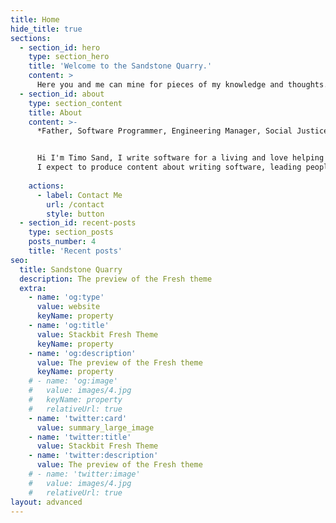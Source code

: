 ```yaml
---
title: Home
hide_title: true
sections:
  - section_id: hero
    type: section_hero
    title: 'Welcome to the Sandstone Quarry.'
    content: >
      Here you and me can mine for pieces of my knowledge and thoughts.
  - section_id: about
    type: section_content
    title: About
    content: >-
      *Father, Software Programmer, Engineering Manager, Social Justice Warrior, Gamer, Vegetarian.*


      Hi I'm Timo Sand, I write software for a living and love helping people. This site is a collection of my knowledge and thoughts, although it is still very much a work in progress.
      I expect to produce content about writing software, leading people and teams, bouldering and parenthood
      
    actions:
      - label: Contact Me
        url: /contact
        style: button
  - section_id: recent-posts
    type: section_posts
    posts_number: 4
    title: 'Recent posts'
seo:
  title: Sandstone Quarry
  description: The preview of the Fresh theme
  extra:
    - name: 'og:type'
      value: website
      keyName: property
    - name: 'og:title'
      value: Stackbit Fresh Theme
      keyName: property
    - name: 'og:description'
      value: The preview of the Fresh theme
      keyName: property
    # - name: 'og:image'
    #   value: images/4.jpg
    #   keyName: property
    #   relativeUrl: true
    - name: 'twitter:card'
      value: summary_large_image
    - name: 'twitter:title'
      value: Stackbit Fresh Theme
    - name: 'twitter:description'
      value: The preview of the Fresh theme
    # - name: 'twitter:image'
    #   value: images/4.jpg
    #   relativeUrl: true
layout: advanced
---
```

